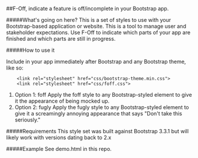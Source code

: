 ##F-Off, indicate a feature is off/incomplete in your Bootstrap app.

#####What's going on here?
This is a set of styles to use with your Bootstrap-based application or website. This is a tool to manage user and stakeholder expectations.
Use F-Off to indicate which parts of your app are finished and which parts are still in progress.

#####How to use it

Include in your app immediately after Bootstrap and any Bootstrap theme, like so:
```<link rel="stylesheet" href="css/bootstrap.min.css">
	<link rel="stylesheet" href="css/bootstrap-theme.min.css">
	<link rel="stylesheet" href="css/foff.css">
```

1. Option 1: foff
  Apply the foff style to any Bootstrap-styled element to give it the appearance of being mocked up.
2. Option 2: fugly
  Apply the fugly style to any Bootstrap-styled element to give it a screamingly annoying appearance that says "Don't take this seriously."


#####Requirements
This style set was built against Bootstrap 3.3.1 but will likely work with versions dating back to 2.x

#####Example
See demo.html in this repo.
